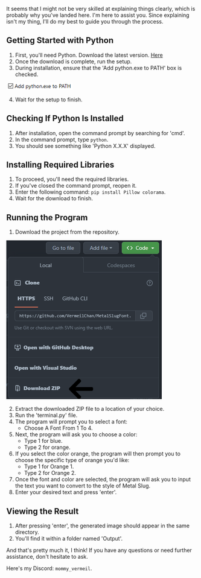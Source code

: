 It seems that I might not be very skilled at explaining things clearly, which is probably why you've landed here. I'm here to assist you. Since explaining isn't my thing, I'll do my best to guide you through the process.

## Getting Started with Python
1. First, you'll need Python. Download the latest version. [Here](https://www.python.org/downloads/)
2. Once the download is complete, run the setup.
3. During installation, ensure that the 'Add python.exe to PATH' box is checked.

![Check Box](Assets/GUIDE/Python-Path.png)

4. Wait for the setup to finish.

## Checking If Python Is Installed
1. After installation, open the command prompt by searching for 'cmd'.
2. In the command prompt, type `python`.
3. You should see something like 'Python X.X.X' displayed.

## Installing Required Libraries
1. To proceed, you'll need the required libraries.
2. If you've closed the command prompt, reopen it.
3. Enter the following command: `pip install Pillow colorama`.
4. Wait for the download to finish.

## Running the Program
1. Download the project from the repository.

![Repo Download](Assets\GUIDE\REPO-DOWNLOAD.png)

2. Extract the downloaded ZIP file to a location of your choice.
3. Run the 'terminal.py' file.
4. The program will prompt you to select a font:
   - Choose A Font From 1 To 4.
5. Next, the program will ask you to choose a color:
   - Type 1 for blue.
   - Type 2 for orange.
6. If you select the color orange, the program will then prompt you to choose the specific type of orange you'd like:
   - Type 1 for Orange 1.
   - Type 2 for Orange 2.
7. Once the font and color are selected, the program will ask you to input the text you want to convert to the style of Metal Slug.
8. Enter your desired text and press 'enter'.
## Viewing the Result
1. After pressing 'enter', the generated image should appear in the same directory.
2. You'll find it within a folder named 'Output'.

And that's pretty much it, I think! If you have any questions or need further assistance, don't hesitate to ask.

Here's my Discord: `mommy_vermeil`.
